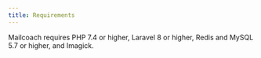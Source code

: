 ```yaml
---
title: Requirements
---
```


Mailcoach requires PHP 7.4 or higher, Laravel 8 or higher, Redis and MySQL 5.7 or higher, and Imagick.

